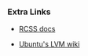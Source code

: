 ### Extra Links

- [RCSS docs](http://docs.rnet.missouri.edu/)

- [Ubuntu's LVM wiki](https://wiki.ubuntu.com/Lvm)
